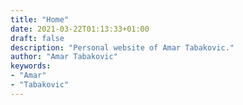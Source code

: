 ```yaml
---
title: "Home"
date: 2021-03-22T01:13:33+01:00
draft: false
description: "Personal website of Amar Tabakovic."
author: "Amar Tabakovic"
keywords: 
- "Amar"
- "Tabakovic"
---
```


